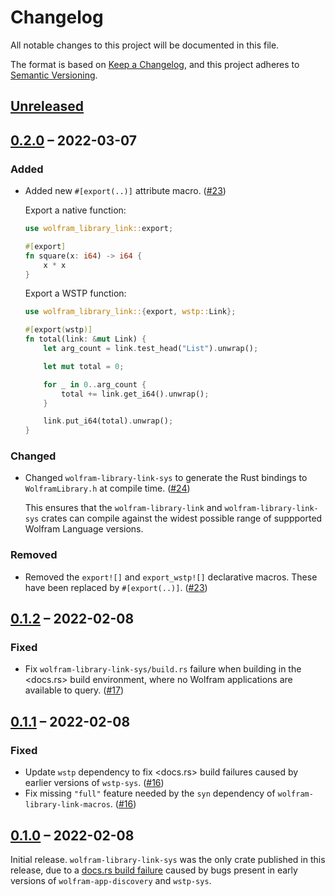# Changelog

All notable changes to this project will be documented in this file.

The format is based on [Keep a Changelog](https://keepachangelog.com/en/1.0.0/),
and this project adheres to [Semantic Versioning](https://semver.org/spec/v2.0.0.html).

## [Unreleased]


## [0.2.0] – 2022-03-07

### Added

* Added new `#[export(..)]` attribute macro.  ([#23])

  Export a native function:

  ```rust
  use wolfram_library_link::export;

  #[export]
  fn square(x: i64) -> i64 {
      x * x
  }
  ```

  Export a WSTP function:

  ```rust
  use wolfram_library_link::{export, wstp::Link};

  #[export(wstp)]
  fn total(link: &mut Link) {
      let arg_count = link.test_head("List").unwrap();

      let mut total = 0;

      for _ in 0..arg_count {
          total += link.get_i64().unwrap();
      }

      link.put_i64(total).unwrap();
  }
  ```

### Changed

* Changed `wolfram-library-link-sys` to generate the Rust bindings to `WolframLibrary.h`
  at compile time.  ([#24])

  This ensures that the `wolfram-library-link` and `wolfram-library-link-sys` crates can
  compile against the widest possible range of suppported Wolfram Language versions.

### Removed

* Removed the `export![]` and `export_wstp![]` declarative macros. These have been
  replaced by `#[export(..)]`.  ([#23])



## [0.1.2] – 2022-02-08

### Fixed

* Fix `wolfram-library-link-sys/build.rs` failure when building in the <docs.rs> build
  environment, where no Wolfram applications are available to query.  ([#17])

## [0.1.1] – 2022-02-08

### Fixed

* Update `wstp` dependency to fix <docs.rs> build failures caused by earlier versions of
  `wstp-sys`.  ([#16])
* Fix missing `"full"` feature needed by the `syn` dependency of
  `wolfram-library-link-macros`.  ([#16])

## [0.1.0] – 2022-02-08

Initial release. `wolfram-library-link-sys` was the only crate published in this release,
due to a [docs.rs build failure](https://docs.rs/crate/wolfram-library-link-sys/0.1.0)
caused by bugs present in early versions of `wolfram-app-discovery` and `wstp-sys`.




[#16]: https://github.com/WolframResearch/wolfram-library-link-rs/pull/16
[#17]: https://github.com/WolframResearch/wolfram-library-link-rs/pull/17

<!-- v0.2.0 -->
[#23]: https://github.com/WolframResearch/wolfram-library-link-rs/pull/23
[#24]: https://github.com/WolframResearch/wolfram-library-link-rs/pull/24

<!-- This needs to be updated for each tagged release. -->
[Unreleased]: https://github.com/WolframResearch/wolfram-library-link-rs/compare/v0.2.0...HEAD

[0.2.0]: https://github.com/WolframResearch/wolfram-library-link-rs/compare/v0.1.2...v0.2.0
[0.1.2]: https://github.com/WolframResearch/wolfram-library-link-rs/compare/v0.1.1...v0.1.2
[0.1.1]: https://github.com/WolframResearch/wolfram-library-link-rs/compare/v0.1.0...v0.1.1
[0.1.0]: https://github.com/WolframResearch/wolfram-library-link-rs/releases/tag/v0.1.0
